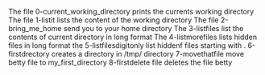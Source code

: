 The file 0-current_working_directory prints the currents working directory
The file 1-listit lists the content of the working directory
The file 2-bring_me_home send you to your home directory
The 3-listfiles list the contents of current directory in long format
The 4-listmorefiles lists hidden files in long format
the 5-listfilesdigitonly list hiddenf files starting with .
6-firstdrectory creates a directory in /tmp/ directory
7-movethatfile move betty file to my_first_directory
8-firstdelete file deletes the file betty
